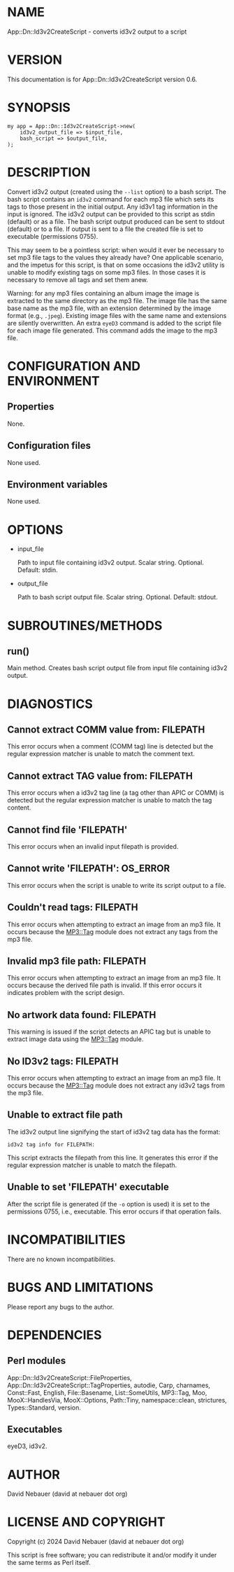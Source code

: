 # NAME

App::Dn::Id3v2CreateScript - converts id3v2 output to a script

# VERSION

This documentation is for App::Dn::Id3v2CreateScript version 0.6.

# SYNOPSIS

    my app = App::Dn::Id3v2CreateScript->new(
        id3v2_output_file => $input_file,
        bash_script => $output_file,
    );

# DESCRIPTION

Convert id3v2 output (created using the `--list` option) to a bash script. The
bash script contains an `id3v2` command for each mp3 file which sets its tags
to those present in the initial output. Any id3v1 tag information in the input
is ignored. The id3v2 output can be provided to this script as stdin (default)
or as a file. The bash script output produced can be sent to stdout (default)
or to a file. If output is sent to a file the created file is set to executable
(permissions 0755).

This may seem to be a pointless script: when would it ever be necessary to set
mp3 file tags to the values they already have? One applicable scenario, and the
impetus for this script, is that on some occasions the id3v2 utility is unable
to modify existing tags on some mp3 files. In those cases it is necessary to
remove all tags and set them anew.

Warning: for any mp3 files containing an album image the image is extracted to
the same directory as the mp3 file.  The image file has the same base name as
the mp3 file, with an extension determined by the image format (e.g.,
`.jpeg`).  Existing image files with the same name and extensions are silently
overwritten. An extra `eyeD3` command is added to the script file for each
image file generated. This command adds the image to the mp3 file.

# CONFIGURATION AND ENVIRONMENT

## Properties

None.

## Configuration files

None used.

## Environment variables

None used.

# OPTIONS

- input\_file

    Path to input file containing id3v2 output. Scalar string. Optional.
    Default: stdin.

- output\_file

    Path to bash script output file. Scalar string. Optional. Default: stdout.

# SUBROUTINES/METHODS

## run()

Main method. Creates bash script output file from input file containing id3v2
output.

# DIAGNOSTICS

## Cannot extract COMM value from: FILEPATH

This error occurs when a comment (COMM tag) line is detected but the regular
expression matcher is unable to match the comment text.

## Cannot extract TAG value from: FILEPATH

This error occurs when a id3v2 tag line (a tag other than APIC or COMM) is
detected but the regular expression matcher is unable to match the tag content.

## Cannot find file 'FILEPATH'

This error occurs when an invalid input filepath is provided.

## Cannot write 'FILEPATH': OS\_ERROR

This error occurs when the script is unable to write its script output to a
file.

## Couldn't read tags: FILEPATH

This error occurs when attempting to extract an image from an mp3 file. It
occurs because the [MP3::Tag](https://metacpan.org/pod/MP3%3A%3ATag) module does not extract any tags from the mp3
file.

## Invalid mp3 file path: FILEPATH

This error occurs when attempting to extract an image from an mp3 file. It
occurs because the derived file path is invalid. If this error occurs it
indicates problem with the script design.

## No artwork data found: FILEPATH

This warning is issued if the script detects an APIC tag but is unable to
extract image data using the [MP3::Tag](https://metacpan.org/pod/MP3%3A%3ATag) module.

## No ID3v2 tags: FILEPATH

This error occurs when attempting to extract an image from an mp3 file. It
occurs because the [MP3::Tag](https://metacpan.org/pod/MP3%3A%3ATag) module does not extract any id3v2 tags from the
mp3 file.

## Unable to extract file path

The id3v2 output line signifying the start of id3v2 tag data has the format:

    id3v2 tag info for FILEPATH:

This script extracts the filepath from this line. It generates this error if
the regular expression matcher is unable to match the filepath.

## Unable to set 'FILEPATH' executable

After the script file is generated (if the `-o` option is used) it is set to
the permissions 0755, i.e., executable. This error occurs if that operation
fails.

# INCOMPATIBILITIES

There are no known incompatibilities.

# BUGS AND LIMITATIONS

Please report any bugs to the author.

# DEPENDENCIES

## Perl modules

App::Dn::Id3v2CreateScript::FileProperties,
App::Dn::Id3v2CreateScript::TagProperties, autodie, Carp, charnames,
Const::Fast, English, File::Basename, List::SomeUtils, MP3::Tag, Moo,
MooX::HandlesVia, MooX::Options, Path::Tiny, namespace::clean, strictures,
Types::Standard, version.

## Executables

eyeD3, id3v2.

# AUTHOR

David Nebauer (david at nebauer dot org)

# LICENSE AND COPYRIGHT

Copyright (c) 2024 David Nebauer (david at nebauer dot org)

This script is free software; you can redistribute it and/or modify it under
the same terms as Perl itself.
